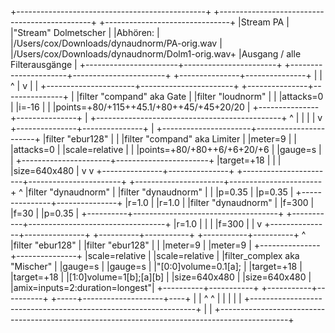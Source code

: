 +-----------------------------------------------+  +----------------------------------------------+  +-------------------------------+
|Stream PA                                      |  |"Stream" Dolmetscher                          |  |Abhören:                       |
|/Users/cox/Downloads/dynaudnorm/PA-orig.wav    |  |/Users/cox/Downloads/dynaudnorm/Dolm1-orig.wav+  |Ausgang / alle Filterausgänge  |
+-----------------------+-----------------------+  +----------------------+-----------------------+  +---------------+---------------+
                        |                                                 |                                          ^
                        |                                                 v                                          |
                        |                          +----------------------+-----------------------+  +---------------+---------------+
                        |                          |filter "compand" aka Gate                     |  |filter "loudnorm"              |
                        |                          |attacks=0                                     |  |i=-16                          |
                        |                          |points=+80/+115++45.1/+80++45/+45+20/20       |  +---------------+---------------+
                        |                          +----------------------------------------------+                  ^
                        |                                                 |                                          |
                        |                                                 v                          +---------------+---------------+
                        |                          +----------------------+-----------------------+  |filter "ebur128"               |
                        |                          |filter "compand" aka Limiter                  |  |meter=9                        |
                        |                          |attacks=0                                     |  |scale=relative                 |
                        |                          |points=+80/+80++6/+6+20/+6                    |  |gauge=s                        |
                        |                          +----------------------+-----------------------+  |target=+18                     |
                        |                                                 |                          |size=640x480                   |
                        v                                                 v                          +---------------+---------------+
+-----------------------+-----------------------+  +----------------------+-----------------------+                  ^
|filter "dynaudnorm"                            |  |filter "dynaudnorm"                           |                  |
|p=0.35                                         |  |p=0.35                                        |  +---------------+---------------+
|r=1.0                                          |  |r=1.0                                         |  |filter "dynaudnorm"            |
|f=300                                          |  |f=30                                          |  |p=0.35                         |
+----------+------------------------------------+  +-----------+----------------------------------+  |r=1.0                          |
           |                                                   |                                     |f=300                          |
           |                                                   v                                     +---------------+---------------+
+----------+-----------+                           +-----------+----------+                                          ^
|filter "ebur128"      |                           |filter "ebur128"      |                                          |
|meter=9               |                           |meter=9               |                          +---------------+---------------+
|scale=relative        |                           |scale=relative        |                          |filter_complex aka "Mischer"   |
|gauge=s               |                           |gauge=s               |                          |"[0:0]volume=0.1[a];           |
|target=+18            |                           |target=+18            |                          |[1:0]volume=1[b];[a][b]        |
|size=640x480          |                           |size=640x480          |                          |amix=inputs=2:duration=longest"|
+----------+-----------+                           +-----------+----------+                          +-----+--------------------+----+
           |                                                   |                                           ^                    ^
           |                                                   |                                           |                    |
           |                                                   +----------------------------------------------------------------+
           |                                                                                               |
           +-----------------------------------------------------------------------------------------------+

